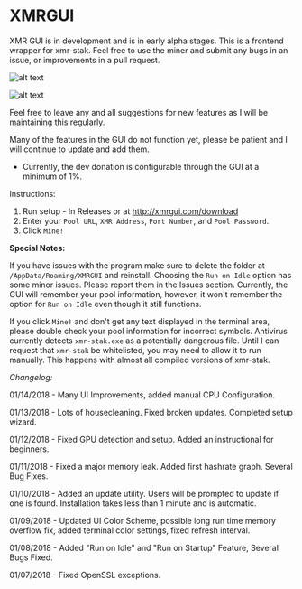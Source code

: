 # XMRGUI

XMR GUI is in development and is in early alpha stages. This is a frontend wrapper for xmr-stak. Feel free to use the miner and submit any bugs in an issue, or improvements in a pull request.

![alt text](https://akhawaii.com/wp-content/uploads/2018/01/screen1-1.png)

![alt text](https://akhawaii.com/wp-content/uploads/2018/01/screen2.png)



Feel free to leave any and all suggestions for new features as I will be maintaining this regularly. 

Many of the features in the GUI do not function yet, please be patient and I will continue to update and add them.

* Currently, the dev donation is configurable through the GUI at a minimum of 1%.

Instructions:

1. Run setup - In Releases or at http://xmrgui.com/download
2. Enter your `Pool URL`, `XMR Address`, `Port Number`, and `Pool Password`. 
3. Click `Mine!`


**Special Notes:**

If you have issues with the program make sure to delete the folder at `/AppData/Roaming/XMRGUI` and reinstall.
Choosing the `Run on Idle` option has some minor issues. Please report them in the Issues section. Currently, the GUI will remember your pool information, however, it won't remember the option for `Run on Idle` even though it still functions.


If you click `Mine!` and don't get any text displayed in the terminal area, please double check your pool information for incorrect symbols.
Antivirus currently detects `xmr-stak.exe` as a potentially dangerous file. Until I can request that `xmr-stak` be whitelisted, you may need to allow it to run manually. This happens with almost all compiled versions of xmr-stak.


*Changelog:*

01/14/2018 - Many UI Improvements, added manual CPU Configuration.

01/13/2018 - Lots of housecleaning. Fixed broken updates. Completed setup wizard.

01/12/2018 - Fixed GPU detection and setup. Added an instructional for beginners.

01/11/2018 - Fixed a major memory leak. Added first hashrate graph. Several Bug Fixes.

01/10/2018 - Added an update utility. Users will be prompted to update if one is found. Installation takes less than 1 minute and is automatic.

01/09/2018 - Updated UI Color Scheme, possible long run time memory overflow fix, added terminal color settings, fixed refresh interval.

01/08/2018 - Added "Run on Idle" and "Run on Startup" Feature, Several Bugs Fixed. 

01/07/2018 - Fixed OpenSSL exceptions.
